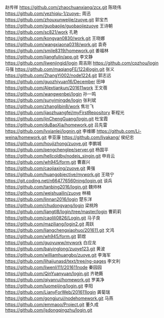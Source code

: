 赵传祥 https://github.com/zhaochuanxiang/zcx.git
陈晓伟 https://github.com/yezhiqiu-1/zuoye-
周迅 https://github.com/zhouxunweijie/zuoye.git
郭宝杰 https://github.com/guobaojie/guobaojiezuoye
王诗朝 https://github.com/sc821/work
孔艳 https://github.com/kongyan0830/work.git
王晓娜 https://github.com/wangxiaona0318/work.git
袁奇 https://github.com/smile8319/homework.git
姜福林 https://github.com/jiangfulin/app.git
李文静 https://github.com/liwenjingid/login
周吉刚 https://github.com/cpzhou/login
马强 https://github.com/maqiangFE/1224login.git
张义 https://github.com/ZhangYi002/node1224.git
郭志远 https://github.com/guozhiyuan16/December
田坤 https://github.com/Alextiankun/201611work
王文蓓 https://github.com/wangwenbei/login
孙一鸣 https://github.com/sunyimingde/login
张利斌 https://github.com/zhanglibin8/work
焦壮飞 https://github.com/jiaozhuangfei/myFirstRepository
靳程光 https://github.com/jinChengGuang/login.git
杜宝霞 https://github.com/duBaoXia/homework.git
吕先雷 https://github.com/lvxianlei/lognin.git
李维娜 https://github.com/Li-weina/homework.git
李亚康 https://github.com/liyakang/
侯纪忠 https://github.com/houjizhong/zuoye.git
李鹏城 https://github.com/pengchenglee/server.git
杨国平 https://github.com/hellcoldby/nodejs_singin.git
申肖云 https://github.com/wh945/form.git
曹嘉兴 https://github.com/caojiaxing/zuoye.git
黄强 https://github.com/huangobjective/mywork.git
王晓宁 https://git.coding.net/n664776560ning/login.git
谈兵 https://github.com/tanbing2016/login.git
魏帅林 https://github.com/weishuailin/zuoye
林楠 https://github.com/linnan2016/login
楚东洋 https://github.com/chudongyang/login
梁桃玲 https://github.com/liangtl8/login/tree/master/login
曹莉莉 https://github.com/caolili0826/Login.git
马子良 https://github.com/maziliang/login2.git
周跃 https://github.com/liangchengxiaohuo/201611.git
文鸿 https://github.com/wh945/form.git
郭煜 https://github.com/guoyuww/mywork
白应龙 https://github.com/baiyinglong/zuoye123.git
黄波 https://github.com/williamhuangbo/zuoye.git
李海军 https://github.com/lihaijunasd/text/tree/ng-pages
李文利 https://github.com/liwenli111/201611node
秦园园 https://github.com/QinYuanyuan/login.git
齐艳蕤 https://github.com/qiyanrui/homework.git
罗美净 https://github.com/luomeijing/login.git
李阳 https://github.com/LianyForWeb/201611login
龚菊瑞 https://github.com/gongjurui/nodehomework.git
马燕 https://github.com/emmaoo/Project.git
董久成 https://github.com/jsdongqingzhu/login.git